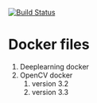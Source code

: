 [![Build Status](https://travis-ci.org/naren-m/Dockerfiles.svg?branch=master)](https://travis-ci.org/naren-m/Dockerfiles)

# Docker files

1. Deeplearning docker
1. OpenCV docker
    1. version 3.2
    1. version 3.3
